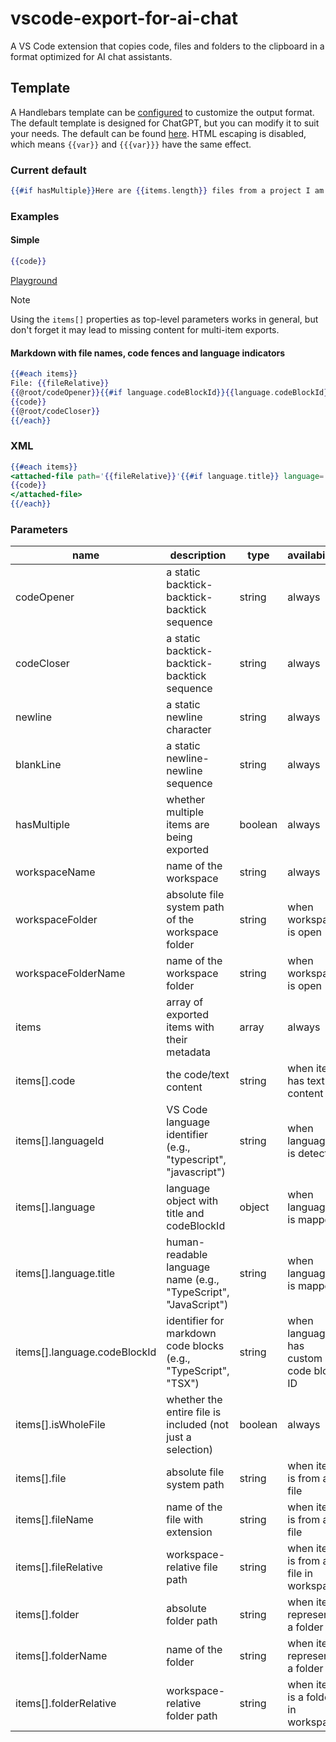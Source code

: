 # vscode-export-for-ai-chat

A VS Code extension that copies code, files and folders to the clipboard in a format optimized for AI chat assistants.

## Template

A Handlebars template can be [configured](vscode://settings/export-for-ai-chat.template) to customize the output format. The default template is designed for ChatGPT, but you can modify it to suit your needs. The default can be found [here](https://github.com/Jaid/vscode-export-for-ai-chat/blob/main/package.json#:~:text=export%2Dfor%2Dai%2Dchat.template). HTML escaping is disabled, which means `{{var}}` and `{{{var}}}` have the same effect.

### Current default

```hbs
{{#if hasMultiple}}Here are {{items.length}} files from a project I am currently working on:{{blankLine}}{{#each items}}{{#if fileRelative}}File: `{{fileRelative}}`{{blankLine}}{{/if}}{{#if code}}{{codeOpener}}{{#if language.codeBlockId}}{{language.codeBlockId}}{{else}}{{languageId}}{{/if}}{{newline}}{{code}}{{newline}}{{codeCloser}}{{/if}}{{#unless @last}}{{blankLine}}{{/unless}}{{/each}}{{else}}{{#with items.[0]}}{{#if code}}This is {{#if isWholeFile}}a {{/if}}{{#if language.title}}{{language.title}} code{{else}}code{{/if}} {{#if isWholeFile}}file {{/if}}from a project I am currently working on.{{blankLine}}{{#if fileRelative}}File: `{{fileRelative}}`{{blankLine}}{{/if}}{{codeOpener}}{{#if language.codeBlockId}}{{language.codeBlockId}}{{else}}{{languageId}}{{/if}}{{newline}}{{code}}{{newline}}{{codeCloser}}{{blankLine}}I am stuck and need your help with it.{{else}}I am stuck at a programming project I am currently working on and I need your help with it.{{/if}}{{/with}}{{/if}}{{blankLine}}I will ask you questions about it. Please answer in a comprehensive and teaching manner and provide in-depth knowledge and useful tips and tricks where applicable.
```

### Examples

#### Simple
```hbs
{{code}}
```
[Playground](https://handlebarsjs.com/playground.html#format=1&currentExample=%7B%22template%22%3A%22%7B%7Bcode%7D%7D%22%2C%22partials%22%3A%5B%5D%2C%22input%22%3A%22%7B%5Cn%20%20code%3A%20'export%20default%201'%5Cn%7D%5Cn%22%2C%22output%22%3A%22export%20default%201%22%2C%22preparationScript%22%3A%22%22%2C%22handlebarsVersion%22%3A%224.7.8%22%7D)

> [!NOTE]
> Using the `items[]` properties as top-level parameters works in general, but don't forget it may lead to missing content for multi-item exports.

#### Markdown with file names, code fences and language indicators
```hbs
{{#each items}}
File: {{fileRelative}}
{{@root/codeOpener}}{{#if language.codeBlockId}}{{language.codeBlockId}}{{else}}{{languageId}}{{/if}}
{{code}}
{{@root/codeCloser}}
{{/each}}
```

### XML
```hbs
{{#each items}}
<attached-file path='{{fileRelative}}'{{#if language.title}} language='{{language.title}}'{{/if}}>
{{code}}
</attached-file>
{{/each}}
```

### Parameters

name|description|type|availability
---|---|---|---
codeOpener|a static backtick-backtick-backtick sequence|string|always
codeCloser|a static backtick-backtick-backtick sequence|string|always
newline|a static newline character|string|always
blankLine|a static newline-newline sequence|string|always
hasMultiple|whether multiple items are being exported|boolean|always
workspaceName|name of the workspace|string|always
workspaceFolder|absolute file system path of the workspace folder|string|when workspace is open
workspaceFolderName|name of the workspace folder|string|when workspace is open
items|array of exported items with their metadata|array|always
items[].code|the code/text content|string|when item has text content
items[].languageId|VS Code language identifier (e.g., "typescript", "javascript")|string|when language is detected
items[].language|language object with title and codeBlockId|object|when language is mapped
items[].language.title|human-readable language name (e.g., "TypeScript", "JavaScript")|string|when language is mapped
items[].language.codeBlockId|identifier for markdown code blocks (e.g., "TypeScript", "TSX")|string|when language has custom code block ID
items[].isWholeFile|whether the entire file is included (not just a selection)|boolean|always
items[].file|absolute file system path|string|when item is from a file
items[].fileName|name of the file with extension|string|when item is from a file
items[].fileRelative|workspace-relative file path|string|when item is from a file in workspace
items[].folder|absolute folder path|string|when item represents a folder
items[].folderName|name of the folder|string|when item represents a folder
items[].folderRelative|workspace-relative folder path|string|when item is a folder in workspace
